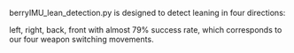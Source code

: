 berryIMU_lean_detection.py is designed to detect leaning in four directions: 

left, right, back, front with almost 79% success rate, which corresponds to our four weapon switching movements.

